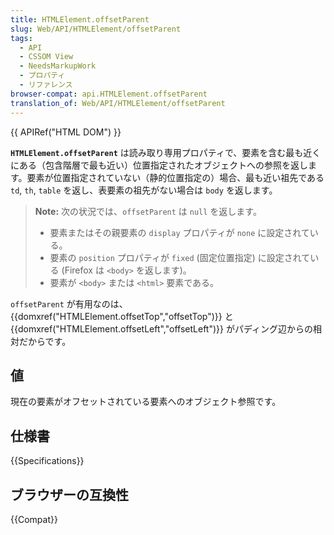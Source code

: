 ```yaml
---
title: HTMLElement.offsetParent
slug: Web/API/HTMLElement/offsetParent
tags:
  - API
  - CSSOM View
  - NeedsMarkupWork
  - プロパティ
  - リファレンス
browser-compat: api.HTMLElement.offsetParent
translation_of: Web/API/HTMLElement/offsetParent
---
```

{{ APIRef("HTML DOM") }}

**`HTMLElement.offsetParent`** は読み取り専用プロパティで、要素を含む最も近くにある（包含階層で最も近い）位置指定されたオブジェクトへの参照を返します。要素が位置指定されていない（静的位置指定の）場合、最も近い祖先である `td`, `th`, `table` を返し、表要素の祖先がない場合は `body` を返します。

> **Note:** 次の状況では、`offsetParent` は `null` を返します。
>
> - 要素またはその親要素の `display` プロパティが `none` に設定されている。
> - 要素の `position` プロパティが `fixed` (固定位置指定) に設定されている (Firefox は `<body>` を返します)。
> - 要素が `<body>` または `<html>` 要素である。

`offsetParent` が有用なのは、 {{domxref("HTMLElement.offsetTop","offsetTop")}} と {{domxref("HTMLElement.offsetLeft","offsetLeft")}} がパディング辺からの相対だからです。

## 値

現在の要素がオフセットされている要素へのオブジェクト参照です。

## 仕様書

{{Specifications}}

## ブラウザーの互換性

{{Compat}}
